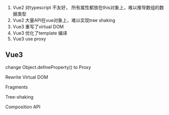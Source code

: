 


1. Vue2 对typescript 不友好， 所有属性都放在this对象上，难以推导数组的数据类型
2. Vue2 大量API在vue对象上，难以实现tree shaking
3. Vue3 重写了virtual DOM
4. Vue3 优化了template 编译
5. Vue3 use proxy



## Vue3
change Object.defineProperty() to Proxy

Rewrite Virtual DOM

Fragments

Tree-shaking

Composition API

